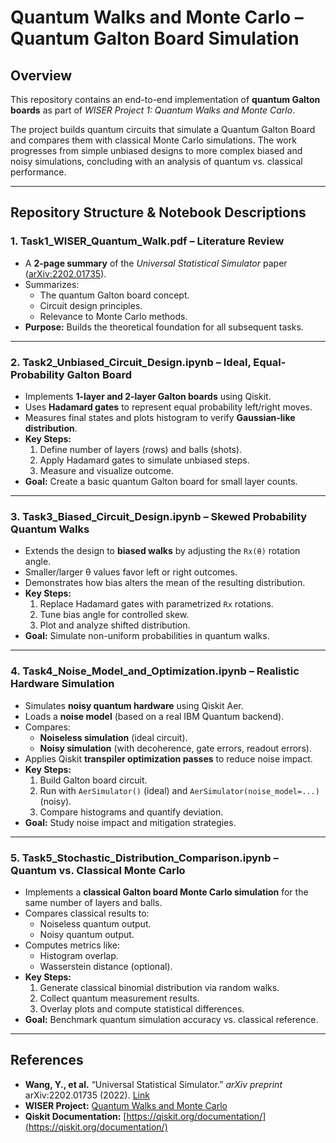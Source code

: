 # Quantum Walks and Monte Carlo – Quantum Galton Board Simulation

## Overview

This repository contains an end-to-end implementation of **quantum Galton boards** as part of *WISER Project 1: Quantum Walks and Monte Carlo*.  

The project builds quantum circuits that simulate a Quantum Galton Board and compares them with classical Monte Carlo simulations. The work progresses from simple unbiased designs to more complex biased and noisy simulations, concluding with an analysis of quantum vs. classical performance.

---

## Repository Structure & Notebook Descriptions

### **1. Task1_WISER_Quantum_Walk.pdf** – Literature Review
- A **2-page summary** of the *Universal Statistical Simulator* paper ([arXiv:2202.01735](https://arxiv.org/abs/2202.01735)).
- Summarizes:
  - The quantum Galton board concept.
  - Circuit design principles.
  - Relevance to Monte Carlo methods.
- **Purpose:** Builds the theoretical foundation for all subsequent tasks.

---

### **2. Task2_Unbiased_Circuit_Design.ipynb** – Ideal, Equal-Probability Galton Board
- Implements **1-layer and 2-layer Galton boards** using Qiskit.
- Uses **Hadamard gates** to represent equal probability left/right moves.
- Measures final states and plots histogram to verify **Gaussian-like distribution**.
- **Key Steps:**
  1. Define number of layers (rows) and balls (shots).
  2. Apply Hadamard gates to simulate unbiased steps.
  3. Measure and visualize outcome.
- **Goal:** Create a basic quantum Galton board for small layer counts.

---

### **3. Task3_Biased_Circuit_Design.ipynb** – Skewed Probability Quantum Walks
- Extends the design to **biased walks** by adjusting the `Rx(θ)` rotation angle.
- Smaller/larger θ values favor left or right outcomes.
- Demonstrates how bias alters the mean of the resulting distribution.
- **Key Steps:**
  1. Replace Hadamard gates with parametrized `Rx` rotations.
  2. Tune bias angle for controlled skew.
  3. Plot and analyze shifted distribution.
- **Goal:** Simulate non-uniform probabilities in quantum walks.

---

### **4. Task4_Noise_Model_and_Optimization.ipynb** – Realistic Hardware Simulation
- Simulates **noisy quantum hardware** using Qiskit Aer.
- Loads a **noise model** (based on a real IBM Quantum backend).
- Compares:
  - **Noiseless simulation** (ideal circuit).
  - **Noisy simulation** (with decoherence, gate errors, readout errors).
- Applies Qiskit **transpiler optimization passes** to reduce noise impact.
- **Key Steps:**
  1. Build Galton board circuit.
  2. Run with `AerSimulator()` (ideal) and `AerSimulator(noise_model=...)` (noisy).
  3. Compare histograms and quantify deviation.
- **Goal:** Study noise impact and mitigation strategies.

---

### **5. Task5_Stochastic_Distribution_Comparison.ipynb** – Quantum vs. Classical Monte Carlo
- Implements a **classical Galton board Monte Carlo simulation** for the same number of layers and balls.
- Compares classical results to:
  - Noiseless quantum output.
  - Noisy quantum output.
- Computes metrics like:
  - Histogram overlap.
  - Wasserstein distance (optional).
- **Key Steps:**
  1. Generate classical binomial distribution via random walks.
  2. Collect quantum measurement results.
  3. Overlay plots and compute statistical differences.
- **Goal:** Benchmark quantum simulation accuracy vs. classical reference.

---

## References

- **Wang, Y., et al.** “Universal Statistical Simulator.” *arXiv preprint* arXiv:2202.01735 (2022). [Link](https://arxiv.org/abs/2202.01735)  
- **WISER Project:** [Quantum Walks and Monte Carlo](https://www.thewiser.org/quantum-walks-monte-carlo)  
- **Qiskit Documentation:** [https://qiskit.org/documentation/](https://qiskit.org/documentation/)

